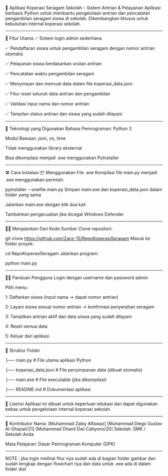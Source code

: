 💼 Aplikasi Koperasi Seragam Sekolah – Sistem Antrian & Pelayanan
Aplikasi berbasis Python untuk membantu pengelolaan antrian dan pencatatan pengambilan seragam siswa di sekolah. Dikembangkan khusus untuk kebutuhan internal koperasi sekolah.

---------------------------------------------------------------------------------------------------------------------------------------------------------------------------------------------------

📌 Fitur Utama
✅ Sistem login admin sederhana

✅ Pendaftaran siswa untuk pengambilan seragam dengan nomor antrian otomatis

✅ Pelayanan siswa berdasarkan urutan antrian

✅ Pencatatan waktu pengambilan seragam

✅ Menyimpan dan memuat data dalam file koperasi_data.json

✅ Fitur reset seluruh data antrian dan pengambilan

✅ Validasi input nama dan nomor antrian

✅ Tampilan status antrian dan siswa yang sudah dilayani

---------------------------------------------------------------------------------------------------------------------------------------------------------------------------------------------------

🧰 Teknologi yang Digunakan
Bahasa Pemrograman: Python 3

Modul Bawaan: json, os, time

Tidak menggunakan library eksternal

Bisa dikompilasi menjadi .exe menggunakan PyInstaller

---------------------------------------------------------------------------------------------------------------------------------------------------------------------------------------------------

🛠️ Cara Instalasi
📦 Menggunakan File .exe
Kompilasi file main.py menjadi .exe menggunakan perintah:

pyinstaller --onefile main.py
Simpan main.exe dan koperasi_data.json dalam folder yang sama

Jalankan main.exe dengan klik dua kali

Tambahkan pengecualian jika dicegat Windows Defender

---------------------------------------------------------------------------------------------------------------------------------------------------------------------------------------------------

🧑‍💻 Menjalankan Dari Kode Sumber
Clone repositori:

git clone https://github.com/Zanz-15/RepoKoperasiSeragam
Masuk ke folder proyek:

cd RepoKoperasiSeragam
Jalankan program:

python main.py

---------------------------------------------------------------------------------------------------------------------------------------------------------------------------------------------------

👨‍🏫 Panduan Pengguna
Login dengan username dan password admin

Pilih menu:

1: Daftarkan siswa (input nama → dapat nomor antrian)

2: Layani siswa sesuai nomor antrian → konfirmasi penyerahan seragam

3: Tampilkan antrian aktif dan data siswa yang sudah dilayani

4: Reset semua data

5: Keluar dari aplikasi

---------------------------------------------------------------------------------------------------------------------------------------------------------------------------------------------------

📁 Struktur Folder

├── main.py              # File utama aplikasi Python

├── koperasi_data.json   # File penyimpanan data (dibuat otomatis)

├── main.exe             # File executable (jika dikompilasi)

├── README.md            # Dokumentasi aplikasi


-------------------------------------------------------------------------------------------------------------------------------------------------------------------------------------------------

📝 Lisensi
Aplikasi ini dibuat untuk keperluan edukasi dan dapat digunakan bebas untuk pengelolaan internal koperasi sekolah.

---------------------------------------------------------------------------------------------------------------------------------------------------------------------------------------------------

🙌 Kontributor
Nama: [Muhammad Zakiy Alfawaz]
      [Muhammad Diego Gustav Al-Ghazali/21]
      [Muhammad Dhanil Dwi Cahyono/20]
Sekolah: SMK / Sekolah Anda

Mata Pelajaran: Dasar Pemrograman Komputer (DPK)

--------------------------------------------------------------------------------------------------------------------------------------------------------------------------------------------------

NOTE : jika ingin melihat fitur nya sudah ada di bagian folder gambar dan sudah lengkap dengan flowchart nya dan data untuk .exe ada di dalam folder dist


